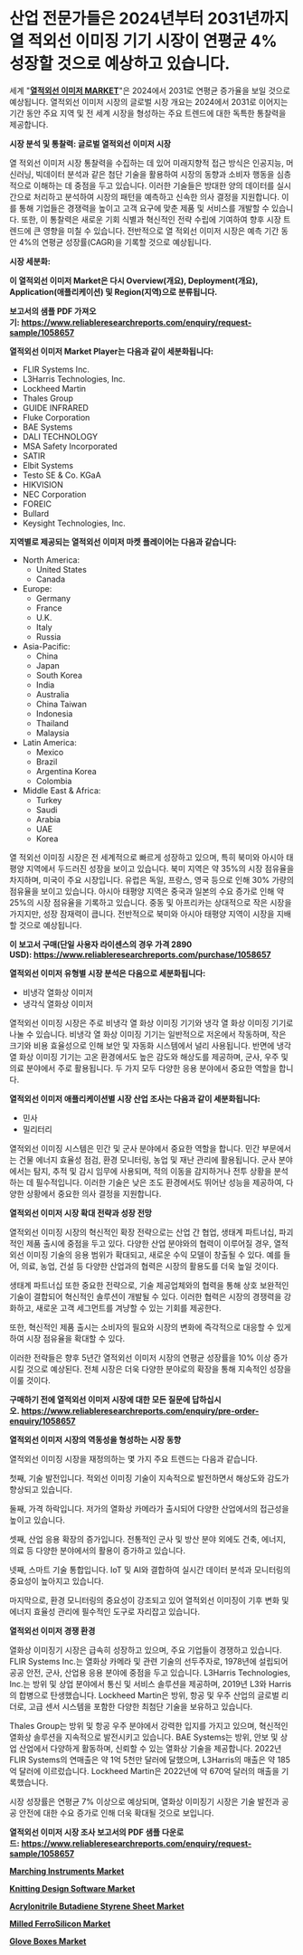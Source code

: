 <p><h1>산업 전문가들은 2024년부터 2031년까지 열 적외선 이미징 기기 시장이 연평균 4% 성장할 것으로 예상하고 있습니다.</h1></p><p>세계 "<strong><a href="https://www.reliableresearchreports.com/thermal-infrared-imagers-r1058657?utm_campaign=105&utm_medium=8&utm_source=Github&utm_content=ia&utm_term=05122024&utm_id=thermal-infrared-imagers">열적외선 이미저 MARKET</a></strong>"은 2024에서 2031로 연평균 증가율을 보일 것으로 예상됩니다. 열적외선 이미저 시장의 글로벌 시장 개요는 2024에서 2031로 이어지는 기간 동안 주요 지역 및 전 세계 시장을 형성하는 주요 트렌드에 대한 독특한 통찰력을 제공합니다.</p>
<p><strong>시장 분석 및 통찰력: 글로벌 열적외선 이미저 시장</strong></p>
<p><p>열 적외선 이미저 시장 통찰력을 수집하는 데 있어 미래지향적 접근 방식은 인공지능, 머신러닝, 빅데이터 분석과 같은 첨단 기술을 활용하여 시장의 동향과 소비자 행동을 심층적으로 이해하는 데 중점을 두고 있습니다. 이러한 기술들은 방대한 양의 데이터를 실시간으로 처리하고 분석하여 시장의 패턴을 예측하고 신속한 의사 결정을 지원합니다. 이를 통해 기업들은 경쟁력을 높이고 고객 요구에 맞춘 제품 및 서비스를 개발할 수 있습니다. 또한, 이 통찰력은 새로운 기회 식별과 혁신적인 전략 수립에 기여하여 향후 시장 트렌드에 큰 영향을 미칠 수 있습니다. 전반적으로 열 적외선 이미저 시장은 예측 기간 동안 4%의 연평균 성장률(CAGR)을 기록할 것으로 예상됩니다.</p><a href="%7CAUTHORITHY_DOMAIN_URL%7C?utm_campaign=105&utm_medium=8&utm_source=Github&utm_content=ia&utm_term=05122024&utm_id=thermal-infrared-imagers"></a></p>
<p><strong>시장 세분화:</strong></p>
<p><strong>이 열적외선 이미저 Market은 다시 Overview(개요), Deployment(개요), Application(애플리케이션) 및 Region(지역)으로 분류됩니다.</strong></p>
<p><strong>보고서의 샘플 PDF 가져오기:&nbsp;<a href="https://www.reliableresearchreports.com/enquiry/request-sample/1058657?utm_campaign=105&utm_medium=8&utm_source=Github&utm_content=ia&utm_term=05122024&utm_id=thermal-infrared-imagers">https://www.reliableresearchreports.com/enquiry/request-sample/1058657</a></strong><strong></strong></p>
<p><strong>열적외선 이미저 Market Player는 다음과 같이 세분화됩니다:</strong></p>
<p><ul><li>FLIR Systems Inc.</li><li>L3Harris Technologies, Inc.</li><li>Lockheed Martin</li><li>Thales Group</li><li>GUIDE INFRARED</li><li>Fluke Corporation</li><li>BAE Systems</li><li>DALI TECHNOLOGY</li><li>MSA Safety Incorporated</li><li>SATIR</li><li>Elbit Systems</li><li>Testo SE & Co. KGaA</li><li>HIKVISION</li><li>NEC Corporation</li><li>FOREIC</li><li>Bullard</li><li>Keysight Technologies, Inc.</li></ul></p>
<p><strong>지역별로 제공되는 열적외선 이미저 마켓 플레이어는 다음과 같습니다:</strong></p>
<p><ul>
    <li>
        North America:
        <ul>
            <li>United States</li>
            <li>Canada</li>
        </ul>
    </li>
    <li>
        Europe:
        <ul>
            <li>Germany</li>
            <li>France</li>
            <li>U.K.</li>
            <li>Italy</li>
            <li>Russia</li>
        </ul>
    </li>
    <li>
        Asia-Pacific:
        <ul>
            <li>China</li>
            <li>Japan</li>
            <li>South Korea</li>
            <li>India</li>
            <li>Australia</li>
            <li>China Taiwan</li>
            <li>Indonesia</li>
            <li>Thailand</li>
            <li>Malaysia</li>
        </ul>
    </li>
    <li>
        Latin America:
        <ul>
            <li>Mexico</li>
            <li>Brazil</li>
            <li>Argentina Korea</li>
            <li>Colombia</li>
        </ul>
    </li>
    <li>
        Middle East & Africa:
        <ul>
            <li>Turkey</li>
            <li>Saudi</li>
            <li>Arabia</li>
            <li>UAE</li>
            <li>Korea</li>
        </ul>
    </li>
    </ul></p>
<p><p>열 적외선 이미징 시장은 전 세계적으로 빠르게 성장하고 있으며, 특히 북미와 아시아 태평양 지역에서 두드러진 성장을 보이고 있습니다. 북미 지역은 약 35%의 시장 점유율을 차지하며, 미국이 주요 시장입니다. 유럽은 독일, 프랑스, 영국 등으로 인해 30% 가량의 점유율을 보이고 있습니다. 아시아 태평양 지역은 중국과 일본의 수요 증가로 인해 약 25%의 시장 점유율을 기록하고 있습니다. 중동 및 아프리카는 상대적으로 작은 시장을 가지지만, 성장 잠재력이 큽니다. 전반적으로 북미와 아시아 태평양 지역이 시장을 지배할 것으로 예상됩니다.</p></p>
<p><strong>이 보고서 구매(단일 사용자 라이센스의 경우 가격 2890 USD):&nbsp;<a href="https://www.reliableresearchreports.com/purchase/1058657?utm_campaign=105&utm_medium=8&utm_source=Github&utm_content=ia&utm_term=05122024&utm_id=thermal-infrared-imagers">https://www.reliableresearchreports.com/purchase/1058657</a></strong></p>
<p><strong>열적외선 이미저 유형별 시장 분석은 다음으로 세분화됩니다:</strong></p>
<p><ul><li>비냉각 열화상 이미저</li><li>냉각식 열화상 이미저</li></ul></p>
<p><p>열적외선 이미징 시장은 주로 비냉각 열 화상 이미징 기기와 냉각 열 화상 이미징 기기로 나눌 수 있습니다. 비냉각 열 화상 이미징 기기는 일반적으로 저온에서 작동하며, 작은 크기와 비용 효율성으로 인해 보안 및 자동화 시스템에서 널리 사용됩니다. 반면에 냉각 열 화상 이미징 기기는 고온 환경에서도 높은 감도와 해상도를 제공하며, 군사, 우주 및 의료 분야에서 주로 활용됩니다. 두 가지 모두 다양한 응용 분야에서 중요한 역할을 합니다.</p></p>
<p><strong>열적외선 이미저 애플리케이션별 시장 산업 조사는 다음과 같이 세분화됩니다:</strong></p>
<p><ul><li>민사</li><li>밀리터리</li></ul></p>
<p><p>열적외선 이미징 시스템은 민간 및 군사 분야에서 중요한 역할을 합니다. 민간 부문에서는 건물 에너지 효율성 점검, 환경 모니터링, 농업 및 재난 관리에 활용됩니다. 군사 분야에서는 탐지, 추적 및 감시 임무에 사용되며, 적의 이동을 감지하거나 전투 상황을 분석하는 데 필수적입니다. 이러한 기술은 낮은 조도 환경에서도 뛰어난 성능을 제공하여, 다양한 상황에서 중요한 의사 결정을 지원합니다.</p></p>
<p><strong>열적외선 이미저 시장 확대 전략과 성장 전망</strong></p>
<p><p>열적외선 이미징 시장의 혁신적인 확장 전략으로는 산업 간 협업, 생태계 파트너십, 파괴적인 제품 출시에 중점을 두고 있다. 다양한 산업 분야와의 협력이 이루어질 경우, 열적외선 이미징 기술의 응용 범위가 확대되고, 새로운 수익 모델이 창출될 수 있다. 예를 들어, 의료, 농업, 건설 등 다양한 산업과의 협력은 시장의 활용도를 더욱 높일 것이다.</p><p>생태계 파트너십 또한 중요한 전략으로, 기술 제공업체와의 협력을 통해 상호 보완적인 기술이 결합되어 혁신적인 솔루션이 개발될 수 있다. 이러한 협력은 시장의 경쟁력을 강화하고, 새로운 고객 세그먼트를 겨냥할 수 있는 기회를 제공한다.</p><p>또한, 혁신적인 제품 출시는 소비자의 필요와 시장의 변화에 즉각적으로 대응할 수 있게 하여 시장 점유율을 확대할 수 있다. </p><p>이러한 전략들은 향후 5년간 열적외선 이미저 시장의 연평균 성장률을 10% 이상 증가시킬 것으로 예상된다. 전체 시장은 더욱 다양한 분야로의 확장을 통해 지속적인 성장을 이룰 것이다.</p></p>
<p><strong>구매하기 전에 열적외선 이미저 시장에 대한 모든 질문에 답하십시오.&nbsp;<a href="https://www.reliableresearchreports.com/enquiry/pre-order-enquiry/1058657?utm_campaign=105&utm_medium=8&utm_source=Github&utm_content=ia&utm_term=05122024&utm_id=thermal-infrared-imagers">https://www.reliableresearchreports.com/enquiry/pre-order-enquiry/1058657</a></strong><strong></strong></p>
<p><strong>열적외선 이미저 시장의 역동성을 형성하는 시장 동향</strong></p>
<p><p>열적외선 이미징 시장을 재정의하는 몇 가지 주요 트렌드는 다음과 같습니다.</p><p>첫째, 기술 발전입니다. 적외선 이미징 기술이 지속적으로 발전하면서 해상도와 감도가 향상되고 있습니다. </p><p>둘째, 가격 하락입니다. 저가의 열화상 카메라가 출시되어 다양한 산업에서의 접근성을 높이고 있습니다. </p><p>셋째, 산업 응용 확장의 증가입니다. 전통적인 군사 및 방산 분야 외에도 건축, 에너지, 의료 등 다양한 분야에서의 활용이 증가하고 있습니다. </p><p>넷째, 스마트 기술 통합입니다. IoT 및 AI와 결합하여 실시간 데이터 분석과 모니터링의 중요성이 높아지고 있습니다. </p><p>마지막으로, 환경 모니터링의 중요성이 강조되고 있어 열적외선 이미징이 기후 변화 및 에너지 효율성 관리에 필수적인 도구로 자리잡고 있습니다.</p></p>
<p><strong>열적외선 이미저 경쟁 환경</strong></p>
<p><p>열화상 이미징기 시장은 급속히 성장하고 있으며, 주요 기업들이 경쟁하고 있습니다. FLIR Systems Inc.는 열화상 카메라 및 관련 기술의 선두주자로, 1978년에 설립되어 공공 안전, 군사, 산업용 응용 분야에 중점을 두고 있습니다. L3Harris Technologies, Inc.는 방위 및 상업 분야에서 통신 및 서비스 솔루션을 제공하며, 2019년 L3와 Harris의 합병으로 탄생했습니다. Lockheed Martin은 방위, 항공 및 우주 산업의 글로벌 리더로, 고급 센서 시스템을 포함한 다양한 최첨단 기술을 보유하고 있습니다. </p><p>Thales Group는 방위 및 항공 우주 분야에서 강력한 입지를 가지고 있으며, 혁신적인 열화상 솔루션을 지속적으로 발전시키고 있습니다. BAE Systems는 방위, 안보 및 상업 산업에서 다양하게 활동하며, 신뢰할 수 있는 열화상 기술을 제공합니다. 2022년 FLIR Systems의 연매출은 약 1억 5천만 달러에 달했으며, L3Harris의 매출은 약 185억 달러에 이르렀습니다. Lockheed Martin은 2022년에 약 670억 달러의 매출을 기록했습니다.</p><p>시장 성장률은 연평균 7% 이상으로 예상되며, 열화상 이미징기 시장은 기술 발전과 공공 안전에 대한 수요 증가로 인해 더욱 확대될 것으로 보입니다.</p></p>
<p><strong>열적외선 이미저 시장 조사 보고서의 PDF 샘플 다운로드:&nbsp;<a href="https://www.reliableresearchreports.com/enquiry/request-sample/1058657?utm_campaign=105&utm_medium=8&utm_source=Github&utm_content=ia&utm_term=05122024&utm_id=thermal-infrared-imagers">https://www.reliableresearchreports.com/enquiry/request-sample/1058657</a></strong></p>
<p><strong><p><a href="https://issuu.com/reportprime-2/docs/marching-instruments-market-size-2030.pptx?utm_campaign=105&utm_medium=8&utm_source=Github&utm_content=ia&utm_term=05122024&utm_id=thermal-infrared-imagers">Marching Instruments Market</a></p><p><a href="https://www.linkedin.com/pulse/evaluating-knitting-design-software-market-size-growth-potential-5uv9e?utm_campaign=105&utm_medium=8&utm_source=Github&utm_content=ia&utm_term=05122024&utm_id=thermal-infrared-imagers">Knitting Design Software Market</a></p><p><a href="https://www.linkedin.com/pulse/in-depth-acrylonitrile-butadiene-styrene-sheet-market-analysis-5xyce?utm_campaign=105&utm_medium=8&utm_source=Github&utm_content=ia&utm_term=05122024&utm_id=thermal-infrared-imagers">Acrylonitrile Butadiene Styrene Sheet Market</a></p><p><a href="https://github.com/arionmp/Market-Research-Report-List-5/blob/main/milled-ferrosilicon-market.md?utm_campaign=105&utm_medium=8&utm_source=Github&utm_content=ia&utm_term=05122024&utm_id=thermal-infrared-imagers">Milled FerroSilicon Market</a></p><p><a href="https://github.com/dmitriyvo6rog/Market-Research-Report-List-1/blob/main/glove-boxes-market.md?utm_campaign=105&utm_medium=8&utm_source=Github&utm_content=ia&utm_term=05122024&utm_id=thermal-infrared-imagers">Glove Boxes Market</a></p></strong></p>